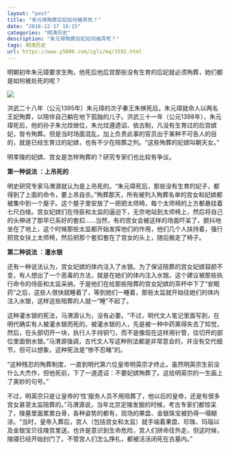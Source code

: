 ```yaml
---
layout: "post"
title: "朱元璋殉葬后妃如何被弄死？"
date: "2018-12-17 16:15"
categories: "明清历史"
description: "朱元璋殉葬后妃如何被弄死？"
tags: 明清历史
url: https://www.y5000.com/zgls/mq/3592.html
---
```






明朝初年朱元璋要求生殉，他死后他后宫那些没有生育的后妃就必须殉葬，她们都是如何被处死的呢？

![](/uploads/allimg/161019/6-161019163T1I6.JPG)

洪武二十八年（公元1395年）朱元璋的次子秦王朱樉死后，朱元璋就命人以两名王妃殉葬，以陪伴自己躺在地下孤独的儿子。洪武三十一年（公元1398年），朱元璋死后，他的孙子朱允炆继位，朱允炆遵遗诏、依古制，凡没有生育过的后宫嫔妃，皆令殉葬。但是当时场面混乱，加上负责此事的官员出于某种不可告人的目的，就是已经生育过的妃嫔，也有不少在陪葬之列。“这些殉葬的妃嫔叫朝天女。”

明孝陵的妃嫔、宫女是怎样殉葬的？研究专家们也比较有争议。

**第一种说法 ：上吊死的**

明史研究专家马渭源就认为是上吊死的。“朱元璋死后，那些没有生育的妃子，都得到了上面的命令，要上吊自杀。”殉葬那天，所有被列入殉葬名单的宫女和妃嫔都被集中到一个屋子。这个屋子里安放了一把把太师椅，每个太师椅的上方都悬挂着七尺白绫。宫女妃嫔们在侍臣和太监的逼迫下，无奈地站到太师椅上，然后将自己的头伸进了那早已系好的套扣……当然，有的宫女会被这样的场面吓呆了，颤抖地坐在了地上，这个时候那些太监都开始发挥他们的作用，他们几个人扶持着，强行把宫女扶上太师椅，然后把那个套扣套在了宫女的头上，随后搬走了椅子。

**第二种说法 ：灌水银**

还有一种说法认为，宫女妃嫔的体内注入了水银。为了保证陪葬的宫女妃嫔容颜不变，有人想出了一个恶毒的方法，就是在她们的体内注入水银。这个建议被那些执行命令的侍臣和太监采纳，于是他们在给那些陪葬的宫女妃嫔的茶杯中下了“安眠药”之后，这些人很快就睡着了，等到她们一睡着，那些太监就开始往她们的体内注入水银，这样这些陪葬的人就一“睡”不起了。

这种灌水银的死法，马渭源认为，没有必要。“不过，明代文人笔记里面写到，在明代确实有人被灌水银而死的。被灌水银的人，先是被一种中药熏得失去了知觉，然后，在头部切开一块，执行人手持铜勺，而不是像现在这样用针管，往切开的部位里面倒水银。”马渭源强调，古代文人写这种刑法都是非常意会的，并没有交代细节，但可以想象，这种死法是“惨不忍睹”的。

“这种残忍的殉葬制度，一直到明代第六位皇帝明英宗才终止。虽然明英宗生前没什么大杰作，但他死前，下了一道遗诏：不要妃嫔殉葬了。这给明英宗的一生画上了美妙的句号。”

不过，明英宗只是让皇帝的‘性’服务人员不用陪葬了，他以后的皇帝，还是有很多宫女甚至太监陪葬的。”马渭源说，当年北京定陵发掘的时候，考古专家们都惊呆了，陵墓里面累累白骨，各种姿势的都有，现场的果盘、金银珠宝被扔得一塌糊涂。“当时，皇帝入葬后，宫人（包括宫女和太监）就手端着果盘、珍珠、玛瑙以及金银宝贝往陵宫里送，也许是意识到生命危险，宫人们拼命往外走，但这时候，陵寝已经开始封门了。不管宫人们怎么挣扎，都被活活闭死在古墓内。”
